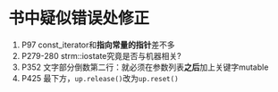 # 书中疑似错误处修正
1. P97 const_iterator和**指向常量的指针**差不多
2. P279-280 strm::iostate究竟是否与机器相关?
3. P352 文字部分倒数第二行：就必须在参数列表**之后**加上关键字mutable
4. P425 最下方，```up.release()```改为```up.reset()```
